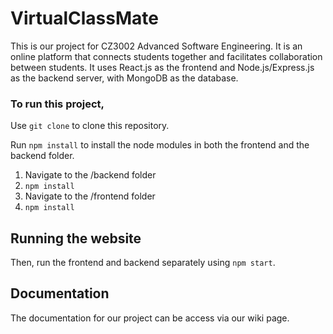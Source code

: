# VirtualClassMate

This is our project for CZ3002 Advanced Software Engineering. It is an online platform that connects students together and facilitates collaboration between students. It uses React.js as the frontend and Node.js/Express.js as the backend server, with MongoDB as the database.

### To run this project,

Use `git clone` to clone this repository.

Run `npm install` to install the node modules in both the frontend and the backend folder.

1. Navigate to the /backend folder
2. `npm install`
3. Navigate to the /frontend folder
4. `npm install`

## Running the website

Then, run the frontend and backend separately using `npm start`.

## Documentation

The documentation for our project can be access via our wiki page.
